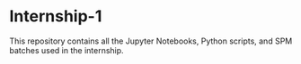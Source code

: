 # Internship-1

This repository contains all the Jupyter Notebooks, Python scripts, and SPM batches used in the internship.
